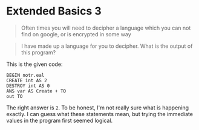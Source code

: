 # Extended Basics 3

> Often times you will need to decipher a language which you can not find on google, or is encrypted in some way

> I have made up a language for you to decipher. What is the output of this program?

This is the given code:

```
BEGIN notr.eal
CREATE int AS 2
DESTROY int AS 0
ANS var AS Create + TO
out TO
```

The right answer is `2`. To be honest, I'm not really sure what is happening exactly. I can guess what these statements mean, but trying the immediate values in the program first seemed logical.